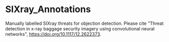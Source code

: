 # SIXray_Annotations
Manually labelled SIXray threats for objection detection.
Please cite "Threat detection in x-ray baggage security imagery using convolutional neural networks", https://doi.org/10.1117/12.2622373.
